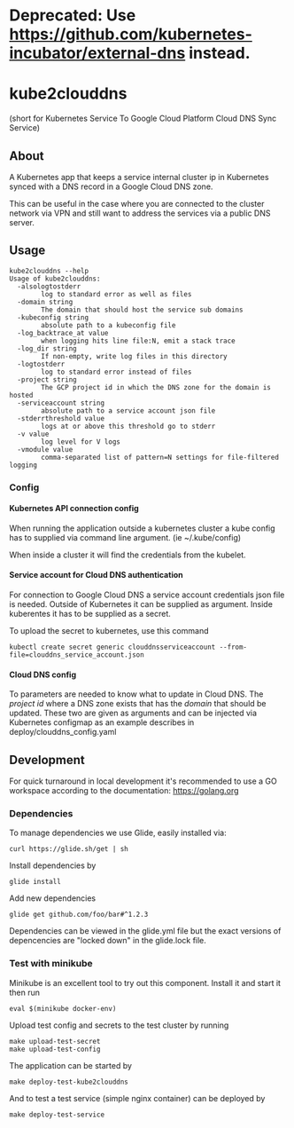 # Deprecated: Use https://github.com/kubernetes-incubator/external-dns instead.

# kube2clouddns
(short for Kubernetes Service To Google Cloud Platform Cloud DNS Sync Service)

## About
A Kubernetes app that keeps a service internal cluster ip in Kubernetes 
synced with a DNS record in a Google Cloud DNS zone.
 
This can be useful in the case where you are connected to the cluster
network via VPN and still want to address the services via a public
DNS server. 

## Usage
    kube2clouddns --help
    Usage of kube2clouddns:
      -alsologtostderr
            log to standard error as well as files
      -domain string
            The domain that should host the service sub domains
      -kubeconfig string
            absolute path to a kubeconfig file
      -log_backtrace_at value
            when logging hits line file:N, emit a stack trace
      -log_dir string
            If non-empty, write log files in this directory
      -logtostderr
            log to standard error instead of files
      -project string
            The GCP project id in which the DNS zone for the domain is hosted
      -serviceaccount string
            absolute path to a service account json file
      -stderrthreshold value
            logs at or above this threshold go to stderr
      -v value
            log level for V logs
      -vmodule value
            comma-separated list of pattern=N settings for file-filtered logging

### Config
#### Kubernetes API connection config
When running the application outside a kubernetes cluster a kube config
has to supplied via command line argument. (ie ~/.kube/config)

When inside a cluster it will find the credentials from the kubelet.

#### Service account for Cloud DNS authentication
For connection to Google Cloud DNS a service account credentials json
file is needed. Outside of Kubernetes it can be supplied as argument.
Inside kuberentes it has to be supplied as a secret. 
 
To upload the secret to kubernetes, use this command
 
    kubectl create secret generic clouddnsserviceaccount --from-file=clouddns_service_account.json
 
#### Cloud DNS config
To parameters are needed to know what to update in Cloud DNS. The
*project id* where a DNS zone exists that has the *domain* that should
be updated. These two are given as arguments and can be injected via 
Kubernetes configmap as an example describes in 
deploy/clouddns_config.yaml

## Development 
For quick turnaround in local development it's recommended to use a GO
workspace according to the documentation: https://golang.org

### Dependencies
To manage dependencies we use Glide, easily installed via:
    
    curl https://glide.sh/get | sh

Install dependencies by

    glide install
    
Add new dependencies 
    
    glide get github.com/foo/bar#^1.2.3

Dependencies can be viewed in the glide.yml file but the exact versions 
of depencencies are "locked down" in the glide.lock file. 

### Test with minikube
Minikube is an excellent tool to try out this component. Install it and
start it then run 

    eval $(minikube docker-env)

Upload test config and secrets to the test cluster by running
 
    make upload-test-secret
    make upload-test-config

The application can be started by 

    make deploy-test-kube2clouddns
    
And to test a test service (simple nginx container) can be deployed by

    make deploy-test-service
    
